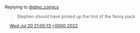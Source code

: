 Replying to [@dino\_comics](https://twitter.com/dinosaurcouch/status/1549855814483156994)

> Stephen should have picked up the hint of the fanny pack

<img src="../../media/tweet.ico" width="12" /> [Wed Jul 20 21:05:13 +0000 2022](https://twitter.com/DromerDenker/status/1549863018091126798)